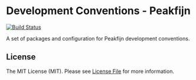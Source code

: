 # Development Conventions - Peakfijn

[![Build Status](https://img.shields.io/travis/com/Peakfijn/Conventions.svg?style=for-the-badge)](https://travis-ci.com/Peakfijn/Conventions)

A set of packages and configuration for Peakfijn development conventions.

## License

The MIT License (MIT). Please see [License File](LICENSE.md) for more information.
